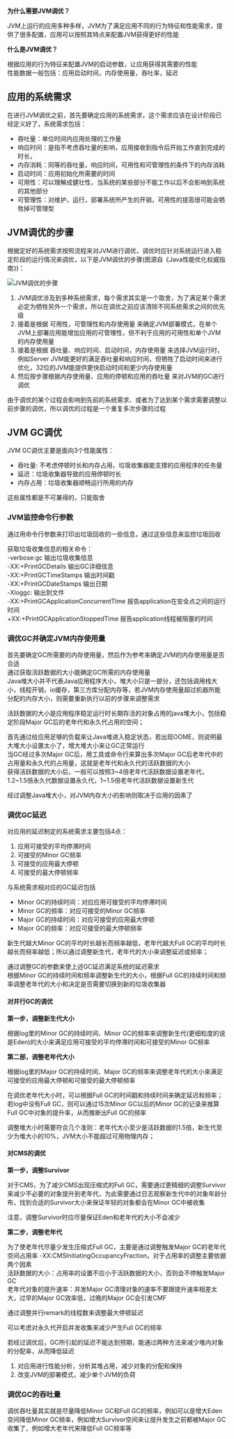 
**为什么需要JVM调优？**

JVM上运行的应用多种多样，JVM为了满足应用不同的行为特征和性能需求，提供了很多配置，应用可以按照其特点来配置JVM获得更好的性能

**什么是JVM调优？**

根据应用的行为特征来配置JVM的启动参数，让应用获得其需要的性能  
性能数据一般包括：应用启动时间，内存使用量，吞吐率，延迟

## 应用的系统需求

在进行JVM调优之前，首先要确定应用的系统需求，这个需求应该在设计阶段已经定义好了，系统需求包括：

* 吞吐量：单位时间内应用处理的工作量
* 响应时间：是指不考虑吞吐量的影响，应用接收到指令后开始工作直到完成的时长，
* 内存消耗：同等的吞吐量，响应时间，可用性和可管理性的条件下的内存消耗
* 启动时间：应用初始化所需要的时间
* 可用性：可以理解成健壮性，当系统的某些部分不能工作以后不会影响到系统的其他部分
* 可管理性：对维护，运行，部署系统所产生的开销，可用性的提高很可能会牺牲掉可管理型


## JVM调优的步骤

根据定好的系统需求按照流程来对JVM进行调优，调优时应针对系统运行进入稳定阶段的运行情况来调优，以下是JVM调优的步骤(图源自《Java性能优化权威指南》)：
	
![JVM调优的步骤](JVM调优工作流程.png)

1. JVM调优涉及到多种系统需求，每个需求其实是一个取舍，为了满足某个需求必定为牺牲另外一个需求，所以在调优之前应该清除不同系统需求之间的优先级
2. 接着是根据 可用性，可管理性和内存使用量 来确定JVM部署模式，在单个JVM上部署应用能增加应用的可管理性，但不利于应用的可用性和单个JVM的内存使用量
3. 接着是根据 吞吐量、响应时间、启动时间，内存使用量 来选择JVM运行时，例如Server JVM能更好的满足吞吐量和响应时间，但牺牲了启动时间来进行优化，32位的JVM能提供更快启动时间和更少内存使用量
4. 然后按步骤根据内存使用量、应用的停顿和应用的吞吐量 来对JVM的GC进行调优

由于调优的某个过程会影响到先前的系统需求、或者为了达到某个需求需要调整以前步骤的调优，所以调优的过程是一个重复多次步骤的过程

## JVM GC调优

JVM GC调优主要是面向3个性能属性：  

* 吞吐量: 不考虑停顿时长和内存占用，垃圾收集器能支撑的应用程序的任务量* 延迟：垃圾收集器导致的应用停顿时长* 内存占用：垃圾收集器顺畅运行所用的内存
这些属性都是不可兼得的，只能取舍
### JVM监控命令行参数通过用命令行参数来打印出垃圾回收的一些信息，通过这些信息来监控垃圾回收

获取垃圾收集信息的相关命令：  -verbose:gc 输出垃圾收集信息  -XX:+PrintGCDetails 输出GC详细信息  -XX:+PrintGCTimeStamps 输出时间戳  -XX:+PrintGCDateStamps 输出日期  -Xloggc:<filename> 输出到文件  -XX:+PrintGCApplicationConcurrentTIme 报告application在安全点之间的运行时间  +XX:+PrintGCApplicationStoppedTime 报告application线程被阻塞的时间  

### 调优GC并确定JVM内存使用量

首先要确定GC所需要的内存使用量，然后作为参考来确定JVM的内存使用量是否合适   
通过获取活跃数据的大小能确定GC所需的内存使用量  
Java堆大小并不代表Java应用程序大小，堆大小只是一部分，还包括调用栈大小，线程开销，io缓存，第三方库分配内存等，若JVM内存使用量超过机器所能分配的内存大小，则需要重新执行以前的步骤来调整需求

活跃数据的大小是应用程序稳定运行时长期存活的对象占用的java堆大小，包括稳定阶段Major GC后的老年代和永久代占用的空间；

首先通过给应用足够的负载来让Java堆进入稳定状态，若出现OOME，则说明最大堆大小设置太小了，增大堆大小来让GC正常运行  
当GC经过多次Major GC后，用工具或命令行来算出多次Major GC后老年代中的占用量和永久代的占用量，这就是老年代和永久代的活跃数据的大小  
获得活跃数据的大小后，一般可以按照3~4倍老年代活跃数据设置老年代，1.2~1.5倍永久代数据设置永久代，1~1.5倍老年代活跃数据设置新生代

经过调整Java堆大小，对JVM内存大小的影响则取决于应用的因素了

### 调优GC延迟

对应用的延迟制定的系统需求主要包括4点：

1. 应用可接受的平均停滞时间
2. 可接受的Minor GC频率
3. 可接受的应用最大停顿
4. 可接受的最大停顿频率

与系统需求相对应的GC延迟包括

* Minor GC的持续时间：对应应用可接受的平均停滞时间
* Minor GC的频率：对应可接受的Minor GC频率
* Major GC的持续时间：对应可接受的应用最大停顿
* Major GC的频率：对应可接受的最大停顿频率

新生代越大Minor GC的平均时长越长而频率越低，老年代越大Full GC的平均时长越长而频率越低；所以通过调整新生代，老年代的大小来调整延迟或频率；

通过调整GC的参数来使上述GC延迟满足系统的延迟需求  
根据Minor GC的持续时间和频率调整新生代的大小，根据Full GC的持续时间和频率调整老年代的大小和决定是否需要切换到新的垃圾收集器#### 对并行GC的调优
**第一步，调整新生代大小**
根据log里的Minor GC的持续时间、Minor GC的频率来调整新生代(更细粒度的说是Eden)的大小来满足应用可接受的平均停滞时间和可接受的Minor GC频率
**第二部，调整老年代大小**根据log里的Major GC的持续时间、Major GC的频率来调整老年代的大小来满足可接受的应用最大停顿和可接受的最大停顿频率
在调优老年代大小时，可以根据Full GC的时间戳和持续时间来确定延迟和频率；若log中没有Full GC，则可以通过15次Minor GC以后的Minor GC的记录来推算Full GC中对象的提升率，从而推断出Full GC的频率
调整堆大小时需要符合几个准则：老年代大小至少是活跃数据的1.5倍，新生代至少为堆大小的10%，JVM大小不能超过可用物理内存；
#### 对CMS的调优

**第一步，调整Survivor**

对于CMS，为了减少CMS出现压缩式的Full GC，需要通过更精细的调整Survivor来减少不必要的对象提升到老年代，为此需要通过日志观察新生代中的对象年龄分布，找到合适的Survivor大小来保证年轻的对象都会在Minor GC中被收集注意，调整Survivor时应尽量保证Eden和老年代的大小不会减少
**第二步，调整老年代**
为了使老年代尽量少发生压缩式Full GC，主要是通过调整触发Major GC的老年代空间占用率 -XX:CMSInitiatingOccupancyFraction，对于占用率的调整主要依据两个因素  
活跃数据的大小：占用率的设置不应小于活跃数据的大小，否则会不停触发Major GC  
老年代对象的提升速率：并发Major GC清理对象的速率不要跟提升速率相差太大，过早的Major GC效率低，过晚的Major GC会引发CMF

通过调整并行remark的线程数来调整最大停顿延迟

可以考虑对永久代开启并发收集来减少产生Full GC的频率

若经过调优后，GC所引起的延迟不能达到预期，能通过两种方法来减少堆内对象的分配率，从而降低延迟
1. 对应用进行性能分析，分析其堆占用，减少对象的分配和保持
2. 改变JVM的部署模式，减少单个JVM的负荷

### 调优GC的吞吐量

调优吞吐量其实就是尽量降低Minor GC和Full GC的频率，例如可以是增大Eden空间降低Minor GC频率，例如增大Survivor空间来让提升发生之前都被Major GC收集了，例如增大老年代来降低Full GC频率等
